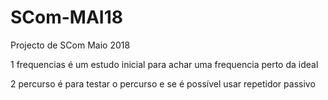 # SCom-MAI18
Projecto de SCom Maio 2018

1 frequencias é um estudo inicial para achar uma frequencia perto da ideal

2 percurso é para testar o percurso e se é possível usar repetidor passivo
